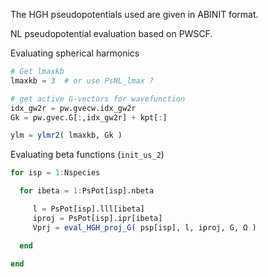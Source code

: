 The HGH pseudopotentials used are given in ABINIT format.

NL pseudopotential evaluation based on PWSCF.

Evaluating spherical harmonics

```julia
# Get lmaxkb
lmaxkb = 3  # or use PsNL_lmax ?

# get active G-vectors for wavefunction
idx_gw2r = pw.gvecw.idx_gw2r
Gk = pw.gvec.G[:,idx_gw2r] + kpt[:]

ylm = ylmr2( lmaxkb, Gk )
```


Evaluating beta functions (`init_us_2`)

```julia
for isp = 1:Nspecies

  for ibeta = 1:PsPot[isp].nbeta

     l = PsPot[isp].lll[ibeta]
     iproj = PsPot[isp].ipr[ibeta]
     Vprj = eval_HGH_proj_G( psp[isp], l, iproj, G, Ω )

  end

end
```
